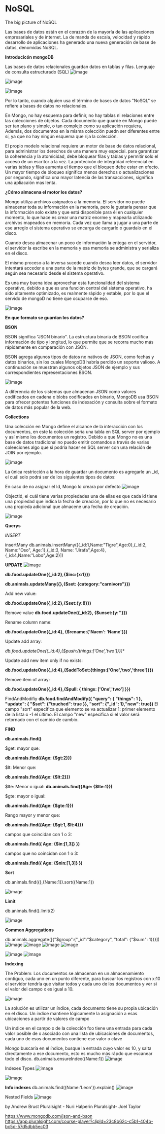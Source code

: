 # NoSQL


The big picture of NoSQL

Las bases de datos están en el corazón de la mayoría de las aplicaciones empresariales y de internet.
La de manda de escala, velocidad y rápido desarrollo de aplicaciones ha generado una nueva generación de base de datos,
denomidas NoSQL.

**Introducicón mongoDB**


Las bases de datos relacionales guardan datos en tablas y filas. Lenguaje de consulta estructurado (SQL)
![image](https://github.com/johanalex566/NoSQL/assets/40399697/df7ae18a-f056-4f02-a7ba-84062f7a9292)

![image](https://github.com/johanalex566/NoSQL/assets/40399697/74b9f398-2080-429f-952a-2580b79d7753)

![image](https://github.com/johanalex566/NoSQL/assets/40399697/e70cbfd9-c997-480d-8938-182bc3cc51af)

Por lo tanto, cuando alguien usa el término de bases de datos "NoSQL" se refiere a bases de datos no relacionales.

En Mongo, no hay esquema para definir, no hay tablas ni relaciones entre las colecciones de objetos.
Cada documento que guarde en Mongo puede ser tan plano y simple, o tan complejo como su aplicación requiera,
Además, dos documentos en la misma colección puedn ser diferentes entre sí, ya que no hay ningún esquema que rija la colección.



El propio modelo relacional requiere un motor de base de datos relacional, para administrar los derechos de una manera muy especial.
para garantizar la coherencia y la atomicidad, debe bloquear filas y tablas y permitir solo el acceso de un escritor a la vez.
La protecicón de integridad referencial en varias tablas y filas aumenta el tiempo que el bloqueo debe estar en efecto.
Un mayor tiempo de bloqueo significa menos derechos o actualizaciones por segundo, significa una mayor latencia de las transacciones,
significa una apliacaión mas lenta.

**¿Cómo almacena el motor los datos?**

Mongo utiliza archivos asignados a la memoria.
El servidor no puede almacenar toda su información en la memoria, 
pero le gustaría pensar que la información solo existe y que está disponible para él en cualquier momento, lo que hace
es crear una matriz enorme y mapearla utilizando archivos mapeados en memoria.
Cada vez que llama a jugar a una parte de ese arreglo el sistema operativo se encarga de cargarlo o guardalo en el disco.

Cuando desea almacenar un poco de información la entega en el servidor, el servidor la escribe en la memoria y esa memoria se 
administra y serializa en el disco.

El mismo proceso a la inversa sucede cuando desea leer datos, el servidor intentará acceder a una parte de la matriz de bytes grande,
que se cargará según sea necesario desde el sistema operativo.

Es una muy buena idea aprovechar esta funcionalidad del sistema operativo, debido a que es una función central del sistema operativo,
ha sido altamente optimizado, es realmente rápido y estable, por lo que el servido de mongoD no tiene que ocuparse de eso.

![image](https://github.com/johanalex566/NoSQL/assets/40399697/e1037dde-00ca-46c6-b987-d24e269c2b46)

**En que formato se guardan los datos?**

**BSON**

BSON significa "JSON binario". La estructura binaria de BSON codifica información de tipo y longitud, lo que permite que se recorra mucho más rápidamente en comparación con JSON.

BSON agrega algunos tipos de datos no nativos de JSON, como fechas y datos binarios, sin los cuales MongoDB habría perdido un soporte valioso.
A continuación se muestran algunos objetos JSON de ejemplo y sus correspondientes representaciones BSON.

![image](https://github.com/johanalex566/NoSQL/assets/40399697/ba087095-0bba-42a0-9977-6a901dbec3e5)

A diferencia de los sistemas que almacenan JSON como valores codificados en cadena o blobs codificados en binario, MongoDB usa BSON para ofrecer potentes funciones de indexación y consulta sobre el formato de datos más popular de la web.

**Collections**

Una colección en Mongo define el alcance de la interacción con los documentos, en este la colección sería una tabla en SQL server por ejemplo y así mismo los documentos un registro.
Debido a que Mongo no es una base de datos tradicional no puedo emitir comandos a través de varias coleeciones algo que si podría hacer en SQL server con una relación de JOIN por ejemplo.

![image](https://github.com/johanalex566/NoSQL/assets/40399697/f4de80b9-2ae5-4844-9558-35b782385562)

La única restricción a la hora de guardar un documento es agregarle un _id, el cuál solo podrá ser de los siguientes tipos de datos:

En caso de no asignar el Id, Mongo lo creara por defecto
![image](https://github.com/johanalex566/NoSQL/assets/40399697/477429cc-eaea-4a04-a99b-ad7593a29fe4)

ObjectId, el cuál tiene varias propiedades una de ellas es que cada id tiene una propiedad que indica la fecha de creación, por lo que no es necesario una propieda adicional que almacene una fecha de creación.

![image](https://github.com/johanalex566/NoSQL/assets/40399697/c5b0db6a-119b-4d26-97ca-10a0acc45ba4)

**Querys**

*INSERT*

insertMany
db.animals.insertMany([{_id:1,Name:"Tigre",Age:0},{_id:2, Name:"Oso", Age:1},{_id:3, Name: "Jirafa",Age:4},{_id:4,Name:"Lobo",Age:2}])

**UPDATE**
![image](https://github.com/johanalex566/NoSQL/assets/40399697/2d1e222b-0d6b-4f8e-ae16-0bc37fb4d376)

**db.food.updateOne({_id:2},{$inc:{x:1}})**

**db.animals.updateMany({},{$set: {category:"carnivore"}})**

Add new value:

**db.food.updateOne({_id:2},{$set:{y:8}})**

Remove value
 **db.food.updateOne({_id:2}, {$unset:{y:''}})**

Rename column name:

**db.food.updateOne({_id:4}, {$rename:{'Naem': 'Name'}})**

Update add array:

*db.food.updateOne({_id:4},{$push:{things:['One','two']}})**

Update add new item only if no exists:

**db.food.updateOne({_id:4},{$addToSet:{things:['One','two','three']}})**

Remove item of array:

**db.food.updateOne({_id:4},{$pull: { things: ['One','two'] }})**

FindAndModifiy
**db.food.findAndModify({ "query": { "things": 1 }, "update": { "$set": {"touched": true  }}, "sort": {"_id": 1},"new": true})**
El campo "sort" específica que elemento se va actualizar 1: primer elemento de la lista o -1 el último.
El campo "new" específica si el valor será retornado con el cambio de cambio.

**FIND**

**db.animals.find()**

$get: mayor que:

**db.animals.find({Age: {$gt:2}})**

$lt: Menor que:

**db.animals.find({Age: {$lt:2}})**

$lte: Menor o igual:
**db.animals.find({Age: {$lte:1}})**

$gte: mayor o igual:

**db.animals.find({Age: {$gte:1}})**

Rango mayor y menor que:

**db.animals.find({Age: {$gt:1, $lt:4}})**

campos que coincidan con 1 o 3:

**db.animals.find({ Age: {$in:[1,3]} })**

campos que no coincidan con 1 o 3:

**db.animals.find({ Age: {$nin:[1,3]} })**

**Sort**

 db.animals.find({},{Name:1}).sort({Name:1})

![image](https://github.com/johanalex566/NoSQL/assets/40399697/3eec4757-6304-402d-a7c7-090fc8459588)

**Limit**

 db.animals.find().limit(2)

![image](https://github.com/johanalex566/NoSQL/assets/40399697/e72e9048-e80b-433c-880d-ef45340bbfc5)

**Common Aggregations**

db.animals.aggregate([{"$group":{"_id":"$category", "total": {"$sum": 1}}}])
![image](https://github.com/johanalex566/NoSQL/assets/40399697/3280fc32-d959-49a6-899f-cd4b37ccfb2c)
![image](https://github.com/johanalex566/NoSQL/assets/40399697/4eb68093-45e6-4520-8d4a-9b3f1fff3a79)
![image](https://github.com/johanalex566/NoSQL/assets/40399697/4ca1193a-02dd-4c40-8593-38b207159cd2)
![image](https://github.com/johanalex566/NoSQL/assets/40399697/b4288f34-d02d-4bb9-925d-6d951c8523e3)

![image](https://github.com/johanalex566/NoSQL/assets/40399697/e83bb7cb-bcc4-4528-9e33-6b8f6963dbe6)
![image](https://github.com/johanalex566/NoSQL/assets/40399697/8a3ea1a4-aa99-4253-ac99-0cba35f4ef47)

**Indexing**

The Problem:
Los documentos se almacenan en un almacenamiento contiguo, cada uno en un punto diferente, para buscar los registros con x:10 
el servidor tendría que visitar todos y cada uno de los documentos y ver si el valor del campo x es igual a 10.

![image](https://github.com/johanalex566/NoSQL/assets/40399697/b96d0a82-e700-445d-a670-73fd7c49c102)

La solución es utilizar un índice, cada documento tiene su propia ubicación en el disco.
Un índice mantiene lógicamente la asignación a esas ubicaciones a partir de valores de campo

Un índice en el campo x de la colección foo tiene una entrada para cada valor posible de x asociado con una
lista de ubicaciones de documentos, cada uno de esos documentos contiene ese valor o clave

Mongo buscaría en el índice, busque la entrada cuyo valor es 10, y salta directamente a ese documento,
esto es mucho más rápdo que escanear todo el disco.
 db.animals.ensureIndex({Name:1})
![image](https://github.com/johanalex566/NoSQL/assets/40399697/bf9d8ff1-1824-44ca-8ff7-aefee76b2190)

Indexes Types
![image](https://github.com/johanalex566/NoSQL/assets/40399697/3536aa89-5241-4b1a-94ad-24f812c327a1)

![image](https://github.com/johanalex566/NoSQL/assets/40399697/b9890622-9b96-4aec-b2ca-0315e0f18bab)

**Info indexes**
db.animals.find({Name:'Leon'}).explain()
![image](https://github.com/johanalex566/NoSQL/assets/40399697/16d54383-2a8b-4237-80af-60965febd4d0)

Nested Fields
![image](https://github.com/johanalex566/NoSQL/assets/40399697/61b4bceb-0146-4d1e-9ed6-862fe84d2698)


by 
 Andrew Brust Pluralsight -
 Nuri Halperin Pluralsight-
 Joel Taylor

https://www.mongodb.com/json-and-bson
https://app.pluralsight.com/course-player?clipId=23c8b62c-c5b1-404b-bc5d-57d5dbb5ec03
